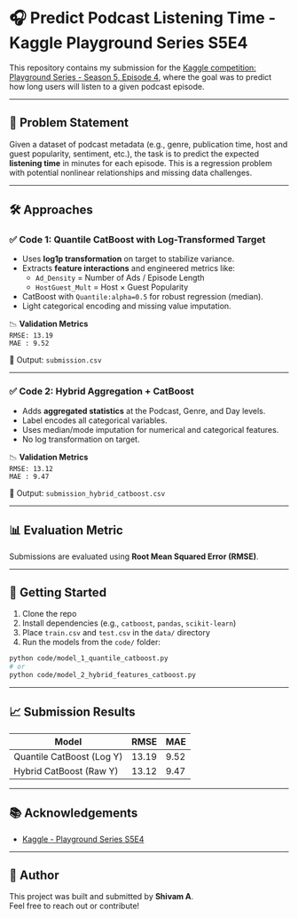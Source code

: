 # 🎧 Predict Podcast Listening Time - Kaggle Playground Series S5E4

This repository contains my submission for the [Kaggle competition: Playground Series - Season 5, Episode 4](https://www.kaggle.com/competitions/playground-series-s5e4), where the goal was to predict how long users will listen to a given podcast episode.

---

## 📌 Problem Statement

Given a dataset of podcast metadata (e.g., genre, publication time, host and guest popularity, sentiment, etc.), the task is to predict the expected **listening time** in minutes for each episode. This is a regression problem with potential nonlinear relationships and missing data challenges.

---

## 🛠️ Approaches

### ✅ Code 1: Quantile CatBoost with Log-Transformed Target

- Uses **log1p transformation** on target to stabilize variance.
- Extracts **feature interactions** and engineered metrics like:
  - `Ad_Density` = Number of Ads / Episode Length
  - `HostGuest_Mult` = Host × Guest Popularity
- CatBoost with `Quantile:alpha=0.5` for robust regression (median).
- Light categorical encoding and missing value imputation.

📉 **Validation Metrics**  
`RMSE: 13.19`  
`MAE : 9.52`

📄 Output: `submission.csv`

---

### ✅ Code 2: Hybrid Aggregation + CatBoost

- Adds **aggregated statistics** at the Podcast, Genre, and Day levels.
- Label encodes all categorical variables.
- Uses median/mode imputation for numerical and categorical features.
- No log transformation on target.

📉 **Validation Metrics**  
`RMSE: 13.12`  
`MAE : 9.47`

📄 Output: `submission_hybrid_catboost.csv`

---

## 📊 Evaluation Metric

Submissions are evaluated using **Root Mean Squared Error (RMSE)**.

---

## 🚀 Getting Started

1. Clone the repo
2. Install dependencies (e.g., `catboost`, `pandas`, `scikit-learn`)
3. Place `train.csv` and `test.csv` in the `data/` directory
4. Run the models from the `code/` folder:

```bash
python code/model_1_quantile_catboost.py
# or
python code/model_2_hybrid_features_catboost.py

```

---

## 📈 Submission Results

| Model                        | RMSE  | MAE  |
|-----------------------------|-------|------|
| Quantile CatBoost (Log Y)   | 13.19 | 9.52 |
| Hybrid CatBoost (Raw Y)     | 13.12 | 9.47 |

---

## 📚 Acknowledgements

- [Kaggle - Playground Series S5E4](https://www.kaggle.com/competitions/playground-series-s5e4)

---

## 🧠 Author

This project was built and submitted by **Shivam A**.  
Feel free to reach out or contribute!
